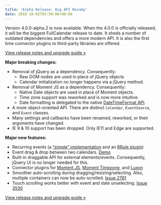 ```yaml
---
title: 'Alpha Release: Big API Revamp'
date: 2018-10-02T05:50:06+00:00
---
```


Version 4.0.0-alpha.2 is now available. When the 4.0.0 is officially released, it will be the biggest FullCalendar release to date. It sheds a number of outdated dependencies and offers a more modern API. It is also the first time connector plugins to third-party libraries are offered.

[View release notes and upgrade guide »](https://fullcalendar.io/docs/v4/release-notes)

**Major breaking changes:**

* Removal of jQuery as a dependency. Consequently:
    * Raw DOM nodes are used in place of jQuery objects
    * Calendar initialization no longer happens via a jQuery method.
* Removal of Moment JS as a dependency. Consequently:
    * Native Date objects are used in place of Moment objects.
    * Time zone support was reworked and is now more intuitive.
    * Date formatting is delegated to the native [DateTimeFormat API](https://developer.mozilla.org/en-US/docs/Web/JavaScript/Reference/Global_Objects/DateTimeFormat).
* A more object-oriented API. There are distinct <code class="highlighter-rouge">Calendar</code>, <code class="highlighter-rouge">EventSource</code>, and <code class="highlighter-rouge">Event</code> classes.
* Many settings and callbacks have been renamed, reworked, or their arguments have changed.
* IE 9 & 10 support has been dropped. Only IE11 and Edge are supported.

**Major new features:**

* Recurring events (a [“simple” implementation](https://fullcalendar.io/docs/v4/recurring-events) and an [RRule plugin](https://fullcalendar.io/docs/v4/rrule-plugin))
* Event drag & drop between two calendars. [Demo](https://fullcalendar.io/docs/v4/other-calendar-dragging-demo)
* Built-in draggable API for external elements/events. Consequently, jQuery UI is no longer needed for this.
* Connector plugins for [Moment JS](https://fullcalendar.io/docs/v4/moment-plugins), [Moment Timezone](https://fullcalendar.io/docs/v4/moment-plugins#fullcalendar-moment-timezone), and [Luxon](https://fullcalendar.io/docs/v4/luxon-plugin)
* Smoother auto-scrolling during dragging/resizing/selecting. Also, multiple containers can now be auto-scrolled. [Issue 2761](https://github.com/fullcalendar/fullcalendar/issues/2761)
* Touch scrolling works better with event and date unselecting. [Issue 3530](https://github.com/fullcalendar/fullcalendar/issues/3530)

[View release notes and upgrade guide »](https://fullcalendar.io/docs/v4/release-notes)
